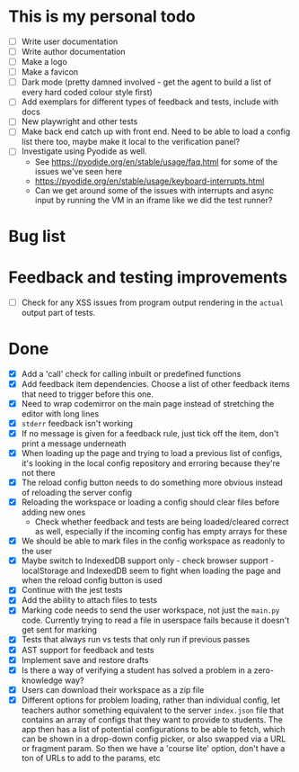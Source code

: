 # This is my personal todo
- [ ] Write user documentation
- [ ] Write author documentation
- [ ] Make a logo
- [ ] Make a favicon
- [ ] Dark mode (pretty damned involved - get the agent to build a list of every hard coded colour style first)
- [ ] Add exemplars for different types of feedback and tests, include with docs
- [ ] New playwright and other tests
- [ ] Make back end catch up with front end. Need to be able to load a config list there too, maybe make it local to the verification panel?
- [ ] Investigate using Pyodide as well.
  - See https://pyodide.org/en/stable/usage/faq.html for some of the issues we've seen here
  - https://pyodide.org/en/stable/usage/keyboard-interrupts.html
  - Can we get around some of the issues with interrupts and async input by running the VM in an iframe like we did the test runner?

# Bug list

# Feedback and testing improvements
- [ ] Check for any XSS issues from program output rendering in the `actual` output part of tests.

# Done
- [x] Add a 'call' check for calling inbuilt or predefined functions
- [x] Add feedback item dependencies. Choose a list of other feedback items that need to trigger before this one.
- [x] Need to wrap codemirror on the main page instead of stretching the editor with long lines
- [x] `stderr` feedback isn't working
- [x] If no message is given for a feedback rule, just tick off the item, don't print a message underneath
- [x] When loading up the page and trying to load a previous list of configs, it's looking in the local config repository and erroring because they're not there
- [x] The reload config button needs to do something more obvious instead of reloading the server config
- [x] Reloading the workspace or loading a config should clear files before adding new ones
    - Check whether feedback and tests are being loaded/cleared correct as well, especially if the incoming config has empty arrays for these
- [x] We should be able to mark files in the config workspace as readonly to the user
- [x] Maybe switch to IndexedDB support only - check browser support - localStorage and IndexedDB seem to fight when loading the page and when the reload config button is used
- [x] Continue with the jest tests
- [x] Add the ability to attach files to tests
- [x] Marking code needs to send the user workspace, not just the `main.py` code. Currently trying to read a file in userspace fails because it doesn't get sent for marking
- [x] Tests that always run vs tests that only run if previous passes
- [x] AST support for feedback and tests
- [x] Implement save and restore drafts
- [x] Is there a way of verifying a student has solved a problem in a zero-knowledge way?
- [x] Users can download their workspace as a zip file
- [x] Different options for problem loading, rather than individual config, let teachers author something equivalent to the server `index.json` file that contains an array of configs that they want to provide to students. The app then has a list of potential configurations to be able to fetch, which can be shown in a drop-down config picker, or also swapped via a URL or fragment param. So then we have a 'course lite' option, don't have a ton of URLs to add to the params, etc